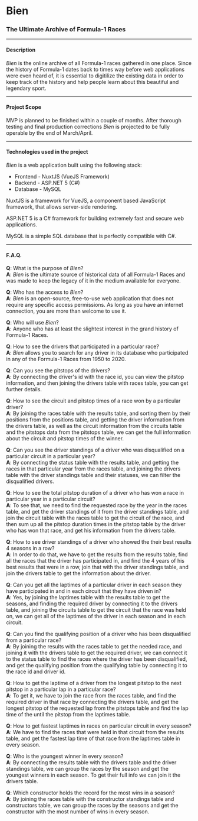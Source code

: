 # Bien
### The Ultimate Archive of Formula-1 Races 
---


#### Description
*Bien* is the online archive of all Formula-1 races gathered in one place. 
Since the history of Formula-1 dates back to times way before web applications were even heard of, it is essential to digitilize the existing data in order to keep track of the history and help people learn about this beautiful and legendary sport.

---

#### Project Scope
MVP is planned to be finished within a couple of months. After thorough testing and final production corrections *Bien* is projected to be fully operable by the end of March/April.

---

#### Technologies used in the project 
*Bien* is a web application built using the following stack:
* Frontend - NuxtJS (VueJS Framework)
* Backend - ASP.NET 5 (C#)
* Database - MySQL

NuxtJS is a framework for VueJS, a component based JavaScript framework, that allows server-side rendering.

ASP.NET 5 is a C# framework for building extremely fast and secure web applications.

MySQL is a simple SQL database that is perfectly compatible with C#.

---

#### F.A.Q.
**Q**: What is the purpose of *Bien*? <br />
**A**: *Bien* is the ultimate source of historical data of all Formula-1 Races and was made to keep the legacy of it in the medium available for everyone. 

**Q**: Who has the access to *Bien*? <br />
**A**: *Bien* is an open-source, free-to-use web application that does not require any specific access permissions. As long as you have an internet connection, you are more than welcome to use it.

**Q**: Who will use *Bien*? <br />
**A**: Anyone who has at least the slightest interest in the grand history of Formula-1 Races. 

**Q**: How to see the drivers that participated in a particular race? <br />
**A**: *Bien* allows you to search for any driver in its database who participated in any of the Formula-1 Races from 1950 to 2020.

**Q**: Can you see the pitstops of the drivers? <br />
**A**: By connecting the driver's id with the race id, you can view the pitstop information, and then joining the drivers table with races table, you can get further details.

**Q**: How to see the circuit and pitstop times of a race won by a particular driver? <br />
**A**: By joining the races table with the results table, and sorting them by their positions from the positions table, and getting the driver information from the drivers table, as well as the circuit information from the circuits table and the pitstops data from the pitstops table, we can get the full information about the circuit and pitstop times of the winner.

**Q**: Can you see the driver standings of a driver who was disqualified on a particular circuit in a particular year? <br />
**A**: By connecting the status table with the results table, and getting the races in that particular year from the races table, and joining the drivers table with the driver standings table and their statuses, we can filter the disqualified drivers. 

**Q**: How to see the total pitstop duration of a driver who has won a race in particular year in a particular circuit? <br />
**A**: To see that, we need to find the requested race by the year in the races table, and get the driver standings of it from the driver standings table, and join the circuit table with the races table to get the circuit of the race, and then sum up all the pitstop duration times in the pitstop table by the driver who has won that race, and get his information from the drivers table.

**Q**: How to see driver standings of a driver who showed the their best results 4 seasons in a row? <br />
**A**: In order to do that, we have to get the results from the results table, find all the races that the driver has participated in, and find the 4 years of his best results that were in a row, join that with the driver standings table, and join the drivers table to get the information about the driver. 

**Q**: Can you get all the laptimes of a particular driver in each season they have participated in and in each circuit that they have driven in? <br />
**A**: Yes, by joining the laptimes table with the results table to get the seasons, and finding the required driver by connecting it to the drivers table, and joining the circuits table to get the circuit that the race was held on, we can get all of the laptimes of the driver in each season and in each circuit.

**Q**: Can you find the qualifying position of a driver who has been disqualified from a particular race? <br />
**A**: By joining the results with the races table to get the needed race, and joining it with the drivers table to get the required driver, we can connect it to the status table to find the races where the driver has been disqualified, and get the qualifying position from the qualifying table by connecting it to the race id and driver id. 

**Q**: How to get the laptime of a driver from the longest pitstop to the next pitstop in a particular lap in a particular race? <br />
**A**: To get it, we have to join the race from the races table, and find the required driver in that race by connecting the drivers table, and get the longest pitstop of the requested lap from the pitstops table and find the lap time of the until the pitstop from the laptimes table. 

**Q**: How to get fastest laptimes in races on particular circuit in every season? <br />
**A**: We have to find the races that were held in that circuit from the results table, and get the fastest lap time of that race from the laptimes table in every season. 

**Q**: Who is the youngest winner in every season?  <br />
**A**: By connecting the results table with the drivers table and the driver standings table, we can group the races by the season and get the youngest winners in each season. To get their full info we can join it the drivers table.

**Q**: Which constructor holds the record for the most wins in a season? <br />
**A**: By joining the races table with the constructor standings table and constructors table, we can group the races by the seasons and get the constructor with the most number of wins in every season. 
